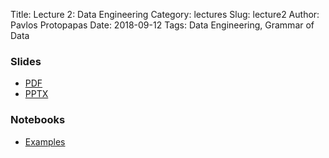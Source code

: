 Title: Lecture 2: Data Engineering
Category: lectures
Slug: lecture2
Author: Pavlos Protopapas
Date: 2018-09-12
Tags: Data Engineering, Grammar of Data


### Slides

- [PDF]({attach}presentation/lecture2.pdf)
- [PPTX]({attach}presentation/lecture2.pptx)


### Notebooks

- [Examples]({filename}notes/grammarofdata.ipynb)
